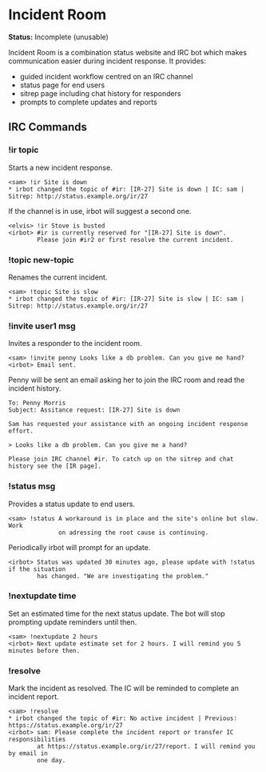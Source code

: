 Incident Room
=============

**Status:** Incomplete (unusable)

Incident Room is a combination status website and IRC bot which makes
communication easier during incident response. It provides:

* guided incident workflow centred on an IRC channel
* status page for end users
* sitrep page including chat history for responders
* prompts to complete updates and reports

IRC Commands
------------

### !ir topic

Starts a new incident response.

    <sam> !ir Site is down
    * irbot changed the topic of #ir: [IR-27] Site is down | IC: sam | Sitrep: http://status.example.org/ir/27

If the channel is in use, irbot will suggest a second one.

    <elvis> !ir Stove is busted
    <irbot> #ir is currently reserved for "[IR-27] Site is down".
            Please join #ir2 or first resolve the current incident.

### !topic new-topic

Renames the current incident.

    <sam> !topic Site is slow
    * irbot changed the topic of #ir: [IR-27] Site is slow | IC: sam | Sitrep: http://status.example.org/ir/27

### !invite user1 msg

Invites a responder to the incident room.

    <sam> !invite penny Looks like a db problem. Can you give me hand?
    <irbot> Email sent.

Penny will be sent an email asking her to join the IRC room and read the incident history.

    To: Penny Morris
    Subject: Assitance request: [IR-27] Site is down

    Sam has requested your assistance with an ongoing incident response effort.

    > Looks like a db problem. Can you give me a hand?

    Please join IRC channel #ir. To catch up on the sitrep and chat history see the [IR page].

### !status msg

Provides a status update to end users.

    <sam> !status A workaround is in place and the site's online but slow. Work
                  on adressing the root cause is continuing.

Periodically irbot will prompt for an update.

    <irbot> Status was updated 30 minutes ago, please update with !status if the situation
            has changed. "We are investigating the problem."

### !nextupdate time

Set an estimated time for the next status update. The bot will stop prompting
update reminders until then.

    <sam> !nextupdate 2 hours
    <irbot> Next update estimate set for 2 hours. I will remind you 5 minutes before then.

### !resolve

Mark the incident as resolved. The IC will be reminded to complete an incident report.

    <sam> !resolve
    * irbot changed the topic of #ir: No active incident | Previous: https://status.example.org/ir/27
    <irbot> sam: Please complete the incident report or transfer IC responsibilities
            at https://status.example.org/ir/27/report. I will remind you by email in
            one day.
